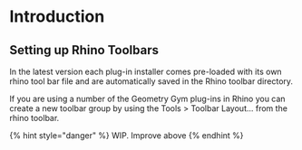 # Introduction

## Setting up Rhino Toolbars

In the latest version each plug-in installer comes pre-loaded with its own rhino tool bar file and are automatically saved in the Rhino toolbar directory. 

If you are using a number of the Geometry Gym plug-ins in Rhino you can create a new toolbar group by using the Tools &gt; Toolbar Layout... from the rhino toolbar.

{% hint style="danger" %}
WIP. Improve above
{% endhint %}



